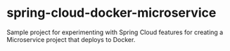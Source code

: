 # spring-cloud-docker-microservice
Sample project for experimenting with Spring Cloud features for creating a Microservice project that deploys to Docker.
